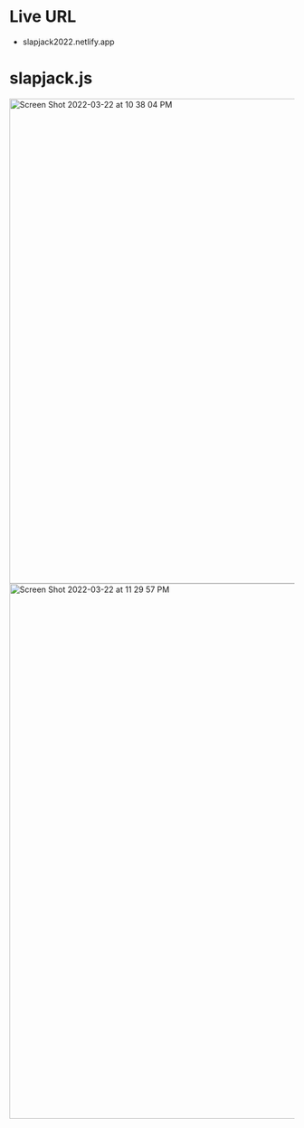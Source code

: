 
# Live URL 
 - slapjack2022.netlify.app 

# slapjack.js

<img width="857" alt="Screen Shot 2022-03-22 at 10 38 04 PM" src="https://user-images.githubusercontent.com/60025491/159636484-0605e334-641c-46cb-b705-747eceef5dfc.png">
<img width="946" alt="Screen Shot 2022-03-22 at 11 29 57 PM" src="https://user-images.githubusercontent.com/60025491/159637301-af5c700f-429f-48c8-8bd2-50ee1cec14a1.png">
